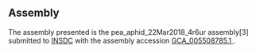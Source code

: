 Assembly
--------

The assembly presented is the pea\_aphid\_22Mar2018\_4r6ur assembly[3] submitted to
[INSDC](https://www.insdc.org) with the assembly accession
[GCA\_005508785.1 ](http://www.ebi.ac.uk/ena/data/view/GCA_005508785.1).
